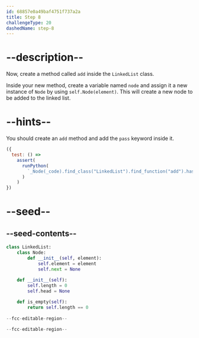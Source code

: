 ```yaml
---
id: 68857e0a49baf4751f737a2a
title: Step 8
challengeType: 20
dashedName: step-8
---
```


# --description--

Now, create a method called `add` inside the `LinkedList` class.

Inside your new method, create a variable named `node` and assign it a new instance of `Node` by using `self.Node(element)`. This will create a new node to be added to the linked list.

# --hints--

You should create an `add` method and add the `pass` keyword inside it.

```js
({
  test: () =>
    assert(
      runPython(
        `_Node(_code).find_class("LinkedList").find_function("add").has_pass()`
      )
    )
})
```

# --seed--

## --seed-contents--

```py
class LinkedList:
    class Node:
        def __init__(self, element):
            self.element = element
            self.next = None
            
    def __init__(self):
        self.length = 0
        self.head = None

    def is_empty(self):
        return self.length == 0
    
--fcc-editable-region--
    
--fcc-editable-region--
```

